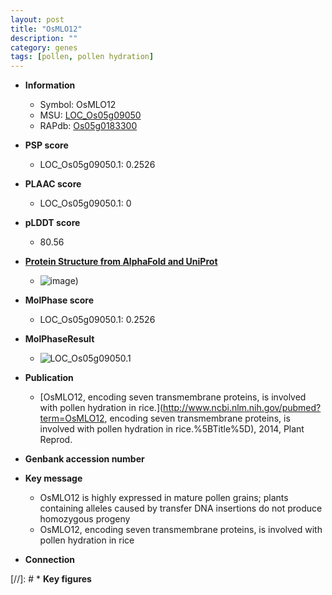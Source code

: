 ```yaml
---
layout: post
title: "OsMLO12"
description: ""
category: genes
tags: [pollen, pollen hydration]
---
```


* **Information**  
    + Symbol: OsMLO12  
    + MSU: [LOC_Os05g09050](http://rice.plantbiology.msu.edu/cgi-bin/ORF_infopage.cgi?orf=LOC_Os05g09050)  
    + RAPdb: [Os05g0183300](http://rapdb.dna.affrc.go.jp/viewer/gbrowse_details/irgsp1?name=Os05g0183300)  

* **PSP score**  
    + LOC_Os05g09050.1: 0.2526 

* **PLAAC score**  
    + LOC_Os05g09050.1: 0 

* **pLDDT score**
    + 80.56

* **[Protein Structure from AlphaFold and UniProt](https://www.uniprot.org/uniprotkb/A0A0P0WIQ7/entry#structure)**
    + ![image](https://ricepsp.github.io/images/A/AF-A0A0P0WIQ7-F1.png))

* **MolPhase score**
    + LOC_Os05g09050.1: 0.2526

* **MolPhaseResult**
    + ![LOC_Os05g09050.1](https://ricepsp.github.io/pictures/LOC_Os05g/LOC_Os05g09050.1.png)

* **Publication**  
    + [OsMLO12, encoding seven transmembrane proteins, is involved with pollen hydration in rice.](http://www.ncbi.nlm.nih.gov/pubmed?term=OsMLO12, encoding seven transmembrane proteins, is involved with pollen hydration in rice.%5BTitle%5D), 2014, Plant Reprod.

* **Genbank accession number**  

* **Key message**  
    + OsMLO12 is highly expressed in mature pollen grains; plants containing alleles caused by transfer DNA insertions do not produce homozygous progeny
    + OsMLO12, encoding seven transmembrane proteins, is involved with pollen hydration in rice

* **Connection**  

[//]: # * **Key figures**  


